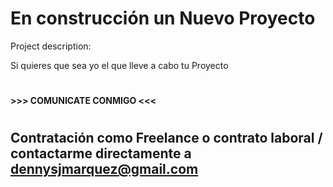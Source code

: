 # En construcción un Nuevo Proyecto #

Project description:
      
Si quieres que sea yo el que lleve a cabo tu Proyecto
# 
 
  **>>> COMUNICATE CONMIGO  <<<**
# 
## Contratación como Freelance o contrato laboral / contactarme directamente a dennysjmarquez@gmail.com
